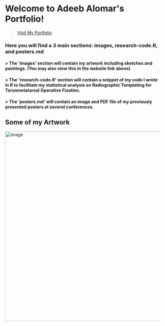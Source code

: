 # Welcome to Adeeb Alomar's Portfolio! 
>[Visit My Portfolio](https://www.alomarportfolio.com)

### Here you will find a 3 main sections: images, research-code.R, and posters.md
#### >  The 'images' section will contain my artwork including sketches and paintings. (You may also view this in the website link above)
#### >  The 'research-code.R' section will contain a snippet of my code I wrote in R to facilitate my statistical analysis on Radiographic Templating for Tarsometatarsal Operative Fixation.
#### >  The 'posters.md' will contain an image and PDF file of my previously presented posters at several conferences.


## Some of my Artwork

  <img width="616" alt="image" src="https://github.com/user-attachments/assets/0ce488d7-ea11-4443-b06a-95b54ee0d954">
